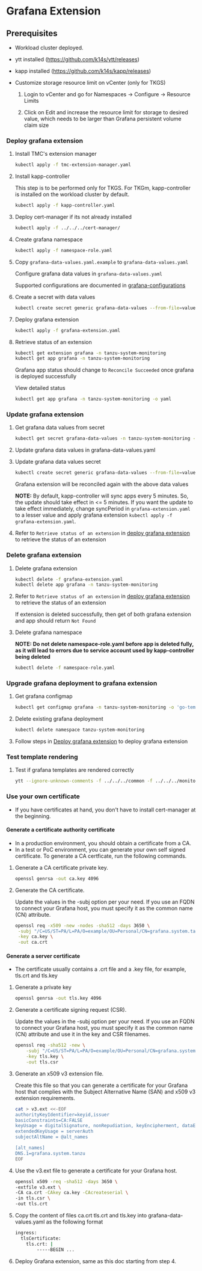 # Grafana Extension

## Prerequisites

* Workload cluster deployed.
* ytt installed (<https://github.com/k14s/ytt/releases>)
* kapp installed (<https://github.com/k14s/kapp/releases>)
* Customize storage resource limit on vCenter (only for TKGS)

    1. Login to vCenter and go for Namespaces -> Configure -> Resource Limits

    2. Click on Edit and increase the resource limit for storage to desired value, which needs to be larger than Grafana persistent volume claim size

### Deploy grafana extension

1. Install TMC's extension manager

    ```sh
    kubectl apply -f tmc-extension-manager.yaml
    ```

2. Install kapp-controller

   This step is to be performed only for TKGS. For TKGm, kapp-controller is installed on the workload cluster by default.

    ```sh
    kubectl apply -f kapp-controller.yaml
    ```

3. Deploy cert-manager if its not already installed

    ```sh
    kubectl apply -f ../../../cert-manager/
    ```

4. Create grafana namespace

    ```sh
    kubectl apply -f namespace-role.yaml
    ```

5. Copy `grafana-data-values.yaml.example` to `grafana-data-values.yaml`

   Configure grafana data values in `grafana-data-values.yaml`

   Supported configurations are documented in [grafana-configurations](../../../monitoring/grafana/README.md)

6. Create a secret with data values

    ```sh
    kubectl create secret generic grafana-data-values --from-file=values.yaml=grafana-data-values.yaml -n tanzu-system-monitoring
    ```

7. Deploy grafana extension

    ```sh
    kubectl apply -f grafana-extension.yaml
    ```

8. Retrieve status of an extension

    ```sh
    kubectl get extension grafana -n tanzu-system-monitoring
    kubectl get app grafana -n tanzu-system-monitoring
    ```

   Grafana app status should change to `Reconcile Succeeded` once grafana is deployed successfully

   View detailed status

    ```sh
    kubectl get app grafana -n tanzu-system-monitoring -o yaml
    ```

### Update grafana extension

1. Get grafana data values from secret

    ```sh
    kubectl get secret grafana-data-values -n tanzu-system-monitoring -o 'go-template={{ index .data "values.yaml" }}' | base64 -d > grafana-data-values.yaml
    ```

2. Update grafana data values in grafana-data-values.yaml

3. Update grafana data values secret

    ```sh
    kubectl create secret generic grafana-data-values --from-file=values.yaml=grafana-data-values.yaml -n tanzu-system-monitoring -o yaml --dry-run | kubectl replace -f-
    ```

   Grafana extension will be reconciled again with the above data values

   **NOTE:**
   By default, kapp-controller will sync apps every 5 minutes. So, the update should take effect in <= 5 minutes.
   If you want the update to take effect immediately, change syncPeriod in `grafana-extension.yaml` to a lesser value
   and apply grafana extension `kubectl apply -f grafana-extension.yaml`.

4. Refer to `Retrieve status of an extension` in [deploy grafana extension](#deploy-grafana-extension) to retrieve the status of an extension

### Delete grafana extension

1. Delete grafana extension

    ```sh
    kubectl delete -f grafana-extension.yaml
    kubectl delete app grafana -n tanzu-system-monitoring
    ```

2. Refer to `Retrieve status of an extension` in [deploy grafana extension](#deploy-grafana-extension) to retrieve the status of an extension

   If extension is deleted successfully, then get of both grafana extension and app should return `Not Found`

3. Delete grafana namespace

   **NOTE: Do not delete namespace-role.yaml before app is deleted fully, as it will lead to errors due to service account used by kapp-controller being deleted**

    ```sh
    kubectl delete -f namespace-role.yaml
    ```

### Upgrade grafana deployment to grafana extension

1. Get grafana configmap

    ```sh
    kubectl get configmap grafana -n tanzu-system-monitoring -o 'go-template={{ index .data "grafana.yaml" }}' > grafana-configmap.yaml
    ```

2. Delete existing grafana deployment

    ```sh
    kubectl delete namespace tanzu-system-monitoring
    ```

3. Follow steps in [Deploy grafana extension](#deploy-grafana-extension) to deploy grafana extension

### Test template rendering

1. Test if grafana templates are rendered correctly

    ```sh
    ytt --ignore-unknown-comments -f ../../../common -f ../../../monitoring/grafana -f grafana-data-values.yaml
    ```

### Use your own certificate

* If you have certificates at hand, you don't have to install cert-manager at the beginning.

#### Generate a certificate authority certificate

* In a production environment, you should obtain a certificate from a CA.
* In a test or PoC environment, you can generate your own self signed certificate. To generate a CA certficate, run the following commands.

1. Generate a CA certificate private key.

    ```sh
    openssl genrsa -out ca.key 4096
    ```

2. Generate the CA certificate.

   Update the values in the -subj option per your need.
   If you use an FQDN to connect your Grafana host, you must specify it as the common name (CN) attribute.

    ```sh
    openssl req -x509 -new -nodes -sha512 -days 3650 \
     -subj "/C=US/ST=PA/L=PA/O=example/OU=Personal/CN=grafana.system.tanzu" \
     -key ca.key \
     -out ca.crt
    ```

#### Generate a server certificate

* The certificate usually contains a .crt file and a .key file, for example, tls.crt and tls.key

1. Generate a private key

    ```sh
    openssl genrsa -out tls.key 4096
    ```

2. Generate a certificate signing request (CSR).

   Update the values in the -subj option per your need.
   If you use an FQDN to connect your Grafana host, you must specify it as the common name (CN) attribute and use it in the key and CSR filenames.

    ```sh
    openssl req -sha512 -new \
        -subj "/C=US/ST=PA/L=PA/O=example/OU=Personal/CN=grafana.system.tanzu" \
        -key tls.key \
        -out tls.csr
    ```

3. Generate an x509 v3 extension file.

   Create this file so that you can generate a certificate for your Grafana host that complies with the Subject Alternative Name (SAN) and x509 v3 extension requirements.

    ```sh
    cat > v3.ext <<-EOF
    authorityKeyIdentifier=keyid,issuer
    basicConstraints=CA:FALSE
    keyUsage = digitalSignature, nonRepudiation, keyEncipherment, dataEncipherment
    extendedKeyUsage = serverAuth
    subjectAltName = @alt_names

    [alt_names]
    DNS.1=grafana.system.tanzu
    EOF
    ```

4. Use the v3.ext file to generate a certificate for your Grafana host.

    ```sh
    openssl x509 -req -sha512 -days 3650 \
    -extfile v3.ext \
    -CA ca.crt -CAkey ca.key -CAcreateserial \
    -in tls.csr \
    -out tls.crt
    ```

5. Copy the content of files ca.crt tls.crt and tls.key into grafana-data-values.yaml as the following format

    ```sh
    ingress:
      tlsCertificate:
        tls.crt: |
            -----BEGIN ...
    ```

6. Deploy Grafana extension, same as this doc starting from step 4.
